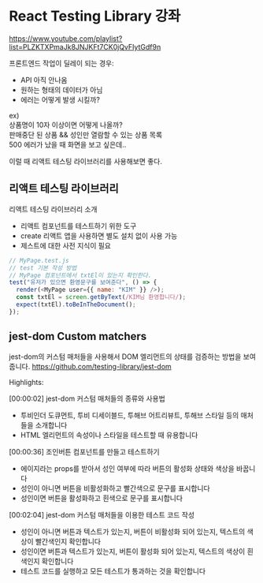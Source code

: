 # React Testing Library 강좌

https://www.youtube.com/playlist?list=PLZKTXPmaJk8JNJKFt7CK0jQvFIytGdf9n

프론트엔드 작업이 딜레이 되는 경우:

- API 아직 안나옴
- 원하는 형태의 데이터가 아님
- 에러는 어떻게 발생 시킬까?

ex)  
상품명이 10자 이상이면 어떻게 나올까?  
판매중단 된 상품 && 성인만 열람할 수 있는 상품 목록  
500 에러가 났을 때 화면을 보고 싶은데..

이럴 때 리액트 테스팅 라이브러리를 사용해보면 좋다.

## 리액트 테스팅 라이브러리

리액트 테스팅 라이브러리 소개

- 리액트 컴포넌트를 테스트하기 위한 도구
- create 리액트 앱을 사용하면 별도 설치 없이 사용 가능
- 제스트에 대한 사전 지식이 필요

```js
// MyPage.test.js
// test 기본 작성 방법
// MyPage 컴포넌트에서 txtEl이 있는지 확인한다.
test("유저가 있으면 환영문구를 보여준다", () => {
  render(<MyPage user={{ name: "KIM" }} />);
  const txtEl = screen.getByText(/KIM님 환영합니다/);
  expect(txtEl).toBeInTheDocument();
});
```

## jest-dom Custom matchers

jest-dom의 커스텀 매처들을 사용해서 DOM 엘리먼트의 상태를 검증하는 방법을 보여줍니다.
https://github.com/testing-library/jest-dom

Highlights:

[00:00:02] jest-dom 커스텀 매처들의 종류와 사용법

- 투비인더 도큐먼트, 투비 디세이블드, 투해브 어트리뷰트, 투해브 스타일 등의 매처들을 소개합니다
- HTML 엘리먼트의 속성이나 스타일을 테스트할 때 유용합니다

[00:00:36] 조인버튼 컴포넌트를 만들고 테스트하기

- 에이지라는 props를 받아서 성인 여부에 따라 버튼의 활성화 상태와 색상을 바꿉니다
- 성인이 아니면 버튼을 비활성화하고 빨간색으로 문구를 표시합니다
- 성인이면 버튼을 활성화하고 흰색으로 문구를 표시합니다

[00:02:04] jest-dom 커스텀 매처들을 이용한 테스트 코드 작성

- 성인이 아니면 버튼과 텍스트가 있는지, 버튼이 비활성화 되어 있는지, 텍스트의 색상이 빨간색인지 확인합니다
- 성인이면 버튼과 텍스트가 있는지, 버튼이 활성화 되어 있는지, 텍스트의 색상이 흰색인지 확인합니다
- 테스트 코드를 실행하고 모든 테스트가 통과하는 것을 확인합니다
